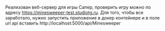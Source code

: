 Реализован веб-сервер для игры Сапер, проверить игру можно по адресу https://minesweeper-test.studiotg.ru.
Для того, чтобы все заработало, нужно запустить приложение в докер контейнере и в поле url api вставить http://localhost:5000/api/Minesweeper
